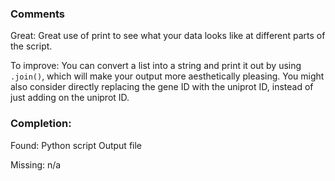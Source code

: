 ### Comments

Great: Great use of print to see what your data looks like at different parts of the script.

To improve: You can convert a list into a string and print it out by using `.join()`, which will make your output more aesthetically pleasing. You might also consider directly replacing the gene ID with the uniprot ID, instead of just adding on the uniprot ID.

### Completion:

Found:
Python script
Output file

Missing:
n/a
